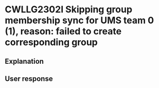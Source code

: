 # CWLLG2302I Skipping group membership sync for UMS team 0 (1), reason: failed to create corresponding group

## Explanation

## User response